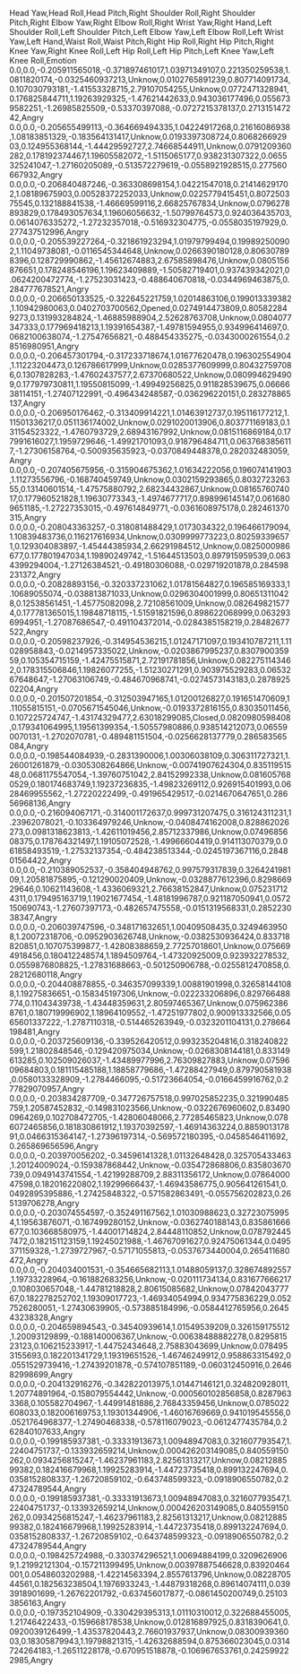 

Head Yaw,Head Roll,Head Pitch,Right Shoulder Roll,Right Shoulder Pitch,Right Elbow Yaw,Right Elbow Roll,Right Wrist Yaw,Right Hand,Left Shoulder Roll,Left Shoulder Pitch,Left Elbow Yaw,Left Elbow Roll,Left Wrist Yaw,Left Hand,Waist Roll,Waist Pitch,Right Hip Roll,Right Hip Pitch,Right Knee Yaw,Right Knee Roll,Left Hip Roll,Left Hip Pitch,Left Knee Yaw,Left Knee Roll,Emotion
0.0,0.0,-0.205911565018,-0.371897461017,1.03971349107,0.221350259538,1.0811820174,-0.0325460937213,Unknow,0.0102765891239,0.807714091734,0.107030793181,-1.41553328715,2.79107054255,Unknow,0.0772471328941,0.176825844711,1.19263929325,-1.47621442633,0.943036177496,0.0556739582251,-1.26985825509,-0.53370397088,-0.0727215378137,0.271315147242,Angry
0.0,0.0,-0.205655499113,-0.364669494335,1.04224917268,0.21616086938,1.08183851329,-0.183564131417,Unknow,0.0193397308724,0.806826692903,0.124955368144,-1.44429592727,2.74668544911,Unknow,0.0791209360282,0.178192374467,1.19605582072,-1.5115065177,0.938231307322,0.0655325241047,-1.27160205089,-0.513572279619,-0.0558921928515,0.277560667932,Angry
0.0,0.0,-0.206840487246,-0.363308698154,1.04221547018,0.214146291702,1.08189675903,0.00528372252033,Unknow,0.0225779415451,0.807250375545,0.132188841538,-1.46669599116,2.66825767834,Unknow,0.0796278893829,0.178493057634,1.19606056632,-1.50799764573,0.924036435703,0.0614076335272,-1.27232357018,-0.516932304775,-0.0558035197929,0.277437512996,Angry
0.0,0.0,-0.205539227264,-0.321861923294,1.01979799494,0.199892500902,1.11049738081,-0.0116545344648,Unknow,0.0266390180128,0.806307898396,0.128729990862,-1.45612674883,2.67585898476,Unknow,0.0805156876651,0.178248546196,1.19623409889,-1.50582719401,0.937439342021,0.0624200472774,-1.27523031423,-0.488640670818,-0.0344969463875,0.284777678521,Angry
0.0,0.0,-0.206650133525,-0.322645221759,1.02014863106,0.199013339382,1.10942980063,0.0402703700562,Opened,0.0274914473809,0.805822849273,0.131993284824,-1.46885988904,2.52628763708,Unknow,0.0804077347333,0.177969418213,1.19391654387,-1.49781594955,0.934996414697,0.0682100638074,-1.27547656821,-0.488454335275,-0.0343000261554,0.28516980951,Angry
0.0,0.0,-0.206457301794,-0.317233718674,1.01677620478,0.196302554904,1.11223204473,0.126786617999,Unknow,0.0285377609999,0.804327597086,0.1307828283,-1.47602437577,2.67370680522,Unknow,0.0809946294909,0.177979730811,1.19550815099,-1.49949256825,0.911828539675,0.0666638114151,-1.27407122991,-0.496434248587,-0.036296220151,0.283278865137,Angry
0.0,0.0,-0.206950176462,-0.313409914221,1.01463912737,0.195116177212,1.11501336217,0.051136174002,Unknow,0.0291020013906,0.803771169183,0.131154523322,-1.4760793729,2.68943167992,Unknow,0.0815116869184,0.177991616027,1.1959729646,-1.49921701093,0.918796484711,0.0637683856117,-1.27306158764,-0.500935635923,-0.0370849448378,0.282032483059,Angry
0.0,0.0,-0.207405675956,-0.315904675362,1.01634222056,0.196074141903,1.11273556796,-0.168740459749,Unknow,0.0302159293865,0.803272326355,0.13140601514,-1.47575880792,2.68234432867,Unknow,0.0816576074017,0.177960521828,1.19630773343,-1.4974677717,0.898996145147,0.0616809651185,-1.27227353015,-0.497614849771,-0.0361608975178,0.282461370315,Angry
0.0,0.0,-0.208043363257,-0.318081488429,1.0173034322,0.196466179094,1.10839483736,0.116217616934,Unknow,0.0309999773223,0.802593396571,0.129304083897,-1.45444385934,2.66291984512,Unknow,0.0825000986677,0.177801947034,1.19890249742,-1.51644513503,0.897915959539,0.0634399294004,-1.27126384521,-0.49180306088,-0.029719201878,0.284598231372,Angry
0.0,0.0,-0.20828893156,-0.320337231062,1.01781564827,0.196585169333,1.10689055074,-0.038813871033,Unknow,0.0296304001999,0.806513110428,0.12538561451,-1.45775082098,2.72108561009,Unknow,0.0826498215774,0.177781365015,1.19848718115,-1.51591821596,0.898622068999,0.0632936994951,-1.27087686547,-0.491104372014,-0.0284385158219,0.28482677522,Angry
0.0,0.0,-0.20598237926,-0.314954536215,1.01247171097,0.193410787211,1.11028958843,-0.0214957335022,Unknow,-0.0203867995237,0.830790035959,0.105354715159,-1.42475515871,2.72191781856,Unknow,0.0822751143462,0.178315506846,1.19826077255,-1.51230271291,0.903975529283,0.0653267648647,-1.27063106749,-0.484670968741,-0.0274573143183,0.287892502204,Angry
0.0,0.0,-0.201507201854,-0.312503947165,1.01200126827,0.191651470609,1.11055815151,-0.0705671545046,Unknow,-0.0193372816155,0.83035011456,0.107225724747,-1.43174329477,2.63018299085,Closed,0.0820980598408,0.179341064995,1.19561399354,-1.50557980886,0.938514212073,0.065590070131,-1.2702070781,-0.489481151504,-0.0256628137779,0.286583565084,Angry
0.0,0.0,-0.198544084939,-0.2831390006,1.00306038109,0.306311727321,1.26001261879,-0.0305308264866,Unknow,-0.00741907624304,0.83511951548,0.0681175547054,-1.39760751042,2.84152992338,Unknow,0.0816057680529,0.180174683749,1.19237236835,-1.49823269112,0.926915401993,0.0628469955562,-1.27220222499,-0.491965429517,-0.0214670647651,0.28656968136,Angry
0.0,0.0,-0.216094067171,-0.314001172637,0.999731207475,0.316124311231,1.23962078021,-0.103364979246,Unknow,-0.0408474162008,0.828862026273,0.0981318623813,-1.42611019456,2.85712337986,Unknow,0.0749685608375,0.178764321497,1.19105072528,-1.49966604419,0.914113070379,0.061858493519,-1.27532137354,-0.484238513344,-0.0245197367116,0.284801564422,Angry
0.0,0.0,-0.210389052537,-0.358404948762,0.997579317839,0.326424198109,1.20581875895,-0.121290020409,Unknow,-0.0328877612396,0.829866929646,0.10621143608,-1.4336069321,2.76638152847,Unknow,0.0752317124311,0.179495163719,1.19021677454,-1.48181996787,0.921187050941,0.0572150690743,-1.27607397173,-0.482657475558,-0.0151319568331,0.285223038347,Angry
0.0,0.0,-0.206039747596,-0.348171632651,1.00409508435,0.32494639508,1.20072318706,-0.0952903626748,Unknow,-0.0382530936424,0.833718820851,0.107075399877,-1.42808388659,2.77257018601,Unknow,0.0756694918456,0.180412248574,1.1894509764,-1.47320925009,0.923932278532,0.0559876808825,-1.27831688663,-0.501250906788,-0.0255812470858,0.28212680118,Angry
0.0,0.0,-0.204408878855,-0.346357099339,1.00881901998,0.326581441088,1.19275836651,-0.158345197306,Unknow,-0.022233206896,0.829766488774,0.11043439738,-1.43448359631,2.80597465367,Unknow,0.0759623868761,0.180719996902,1.18964109552,-1.47251977802,0.900913332566,0.0565601337222,-1.2787110318,-0.514465263949,-0.0323201104131,0.278664198481,Angry
0.0,0.0,-0.203725609136,-0.339526420512,0.993235204816,0.318240822599,1.21802848546,-0.129420975034,Unknow,-0.0268308144181,0.833149613285,0.102509026037,-1.43489977996,2.76309827883,Unknow,0.0759609684803,0.181115485188,1.18858779686,-1.47288427949,0.879790581938,0.0580133328909,-1.2784466095,-0.51723664054,-0.0166459916762,0.277829070957,Angry
0.0,0.0,-0.203834287709,-0.347726757518,0.997025852235,0.321990485759,1.20587452832,-0.149831023566,Unknow,-0.0322676960602,0.834900964269,0.102708472705,-1.42806048066,2.77285465823,Unknow,0.0786072465856,0.181830861912,1.19370392597,-1.46914363224,0.885901317891,0.0466315364147,-1.27396197314,-0.569572180395,-0.0458546411692,0.265869656596,Angry
0.0,0.0,-0.203970056202,-0.34596141328,1.01132648428,0.325705433463,1.20124009024,-0.159387868442,Unknow,-0.035472868806,0.835803670739,0.0949143741554,-1.42199288709,2.88311356172,Unknow,0.0786400047598,0.182016220802,1.19299666437,-1.46943586775,0.905641261541,0.0492895395886,-1.27425848322,-0.571582863491,-0.055756202823,0.265139706278,Angry
0.0,0.0,-0.203074554597,-0.352491167562,1.01030988623,0.327230759954,1.19563876071,-0.167499280152,Unknow,-0.0362740188143,0.835861666677,0.103668580975,-1.44001714824,2.84448110852,Unknow,0.0787924457472,0.182151123159,1.19245021988,-1.46767091627,0.92475061344,0.0495371159328,-1.2739727967,-0.57171055813,-0.0537673440004,0.265411680472,Angry
0.0,0.0,-0.204034001531,-0.354665682113,1.01488059137,0.328674892557,1.19733228964,-0.161882683256,Unknow,-0.020111734134,0.831677666217,0.108030657048,-1.44781218828,2.80615085682,Unknow,0.0784204377767,0.182278252702,1.19309017723,-1.46934054994,0.934775836229,0.0527526280051,-1.27430639905,-0.573885184996,-0.0584412765956,0.264543238328,Angry
0.0,0.0,-0.204659894543,-0.34540939614,1.01549539209,0.326159175512,1.20093129899,-0.188140006367,Unknow,-0.00638488882278,0.829581523123,0.106215233917,-1.44752434648,2.75883043699,Unknow,0.0784953155693,0.182201341729,1.19319651526,-1.46746249912,0.958863315492,0.0551529739416,-1.27439201878,-0.574107851189,-0.060312450916,0.264682998699,Angry
0.0,0.0,-0.204132916276,-0.342822013975,1.01447146121,0.324820928011,1.20774891964,-0.158079554442,Unknow,-0.000560102856858,0.82879633368,0.105582704967,-1.44991481886,2.76843359456,Unknow,0.0785022608033,0.182006169753,1.19301344906,-1.46016769669,0.941019545556,0.0521764968377,-1.27490468338,-0.578116079023,-0.0612477435784,0.262840107633,Angry
0.0,0.0,-0.199185937381,-0.33331913673,1.00948947083,0.321607793547,1.22404751737,-0.133932659214,Unknow,0.000426203149085,0.840559150262,0.0934256815247,-1.46237961183,2.82561313217,Unknow,0.0821288599382,0.182416679968,1.19925283914,-1.44723735418,0.899132247694,0.0358152808337,-1.26720859102,-0.643748599323,-0.0918906550782,0.247324789544,Angry
0.0,0.0,-0.199185937381,-0.33331913673,1.00948947083,0.321607793547,1.22404751737,-0.133932659214,Unknow,0.000426203149085,0.840559150262,0.0934256815247,-1.46237961183,2.82561313217,Unknow,0.0821288599382,0.182416679968,1.19925283914,-1.44723735418,0.899132247694,0.0358152808337,-1.26720859102,-0.643748599323,-0.0918906550782,0.247324789544,Angry
0.0,0.0,-0.198425724988,-0.330374296521,1.00694884199,0.32096269069,1.21992121304,-0.157211399495,Unknow,0.00397887546628,0.83920464001,0.0548603202988,-1.42214563394,2.8557613796,Unknow,0.0822870544561,0.182563238504,1.1976933243,-1.44879318268,0.89614074111,0.0393918901699,-1.26762201792,-0.637456017877,-0.0861450200749,0.251033856163,Angry
0.0,0.0,-0.197352104909,-0.330429395313,1.01110310012,0.322688455005,1.21746422433,-0.159668178538,Unknow,0.012816897925,0.8318390641,0.0920039126499,-1.43537820443,2.76601937937,Unknow,0.0830093936003,0.18305879943,1.19798821315,-1.42632688594,0.875366023045,0.0314724264183,-1.26511228178,-0.670951518878,-0.106967653761,0.242599222985,Angry






